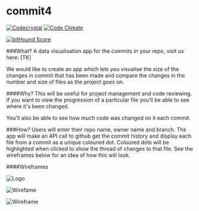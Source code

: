 # commit4

[![Codecrystal](https://img.shields.io/badge/code-crystal-5CB3FF.svg)](http://codecrystal.herokuapp.com/crystalise/kat4/commit4/master)
[![Code Climate](https://codeclimate.com/github/kat4/commit4/badges/gpa.svg)](https://codeclimate.com/github/kat4/commit4)


[![bitHound Score](https://www.bithound.io/github/kat4/commit4/badges/score.svg)](https://www.bithound.io/github/kat4/commit4)


###What?
A data visualisation app for the commits in your repo, visit us here: [TK]

We would like to create an app which lets you visualise the size of the changes in commit that has been made and compare the changes in the number and size of files as the project goes on.

####Why?
This will be useful for project management and code reviewing. If you want to view the progression of a particular file you'll be able to see where it's been changed.

You'll also be able to see how much code was changed on it each commit.

###How?
Users will enter their repo name, owner name and branch.
The app will make an API call to github get the commit history and display each file from a commit as a unique coloured dot.
Coloured dots will be highlighted when clicked to show the thread of changes to that file.
See the wireframes below for an idea of how this will look.

####Wireframes

![Logo](https://files.gitter.im/kat4/fac6d1/T5nz/commit4.png)

![Wirefame](https://files.gitter.im/kat4/fac6d1/dXaa/wireframefinale.png)

![Wireframe](https://files.gitter.im/kat4/fac6d1/49DR/wireframe.png)
